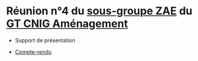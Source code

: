 # Réunion n°4 du [sous-groupe ZAE](http://cnig.gouv.fr/gt-friches-a25940.html#Sous-groupe-ZAE) du [GT CNIG Aménagement](http://cnig.gouv.fr/gt-friches-a25940.html)

- Support de présentation

- [Compte-rendu](https://cnig.gouv.fr/IMG/pdf/230713_cr_sg_zae_gt_amenagement_cnig_230711.pdf)
